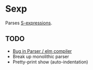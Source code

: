 # Sexp

Parses [S-expressions](https://en.wikipedia.org/wiki/S-expression).

## TODO

- [Bug in Parser / elm compiler](https://github.com/Dandandan/parser/issues/15)
- Break up monolithic parser
- Pretty-print show (auto-indentation)
